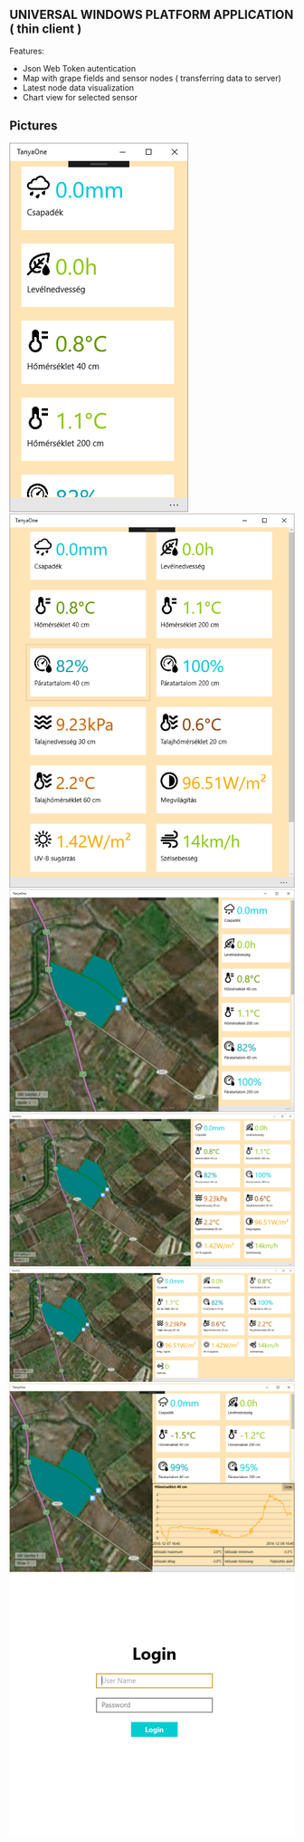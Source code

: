 UNIVERSAL WINDOWS PLATFORM APPLICATION 
( thin client )
-

Features:
- Json Web Token autentication
- Map with grape fields and sensor nodes ( transferring data to server)
- Latest node data visualization
- Chart view for selected sensor

## Pictures
![alt text](https://raw.githubusercontent.com/Muresan73/TanyaOne/master/Pictures/1nopan.PNG)
![alt text](https://raw.githubusercontent.com/Muresan73/TanyaOne/master/Pictures/2nopan.PNG)
![alt text](https://raw.githubusercontent.com/Muresan73/TanyaOne/master/Pictures/1panel.PNG)
![alt text](https://raw.githubusercontent.com/Muresan73/TanyaOne/master/Pictures/2panel.PNG)
![alt text](https://raw.githubusercontent.com/Muresan73/TanyaOne/master/Pictures/3panel.PNG)
![alt text](https://raw.githubusercontent.com/Muresan73/TanyaOne/master/Pictures/cahrtdiag.PNG)
![alt text](https://raw.githubusercontent.com/Muresan73/TanyaOne/master/Pictures/login.PNG)




